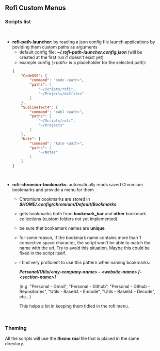 ## Rofi Custom Menus

### Scripts list

<br>

- **rofi-path-launcher**: by reading a json config file launch applications by poviding them custom paths as arguments
	- default config file: ***~/.rofi-path-launcher.config.json*** (will be created at the first run if doesn't exist yet)
	- example config (*&lt;path&gt;* is a placeholder for the selected path): 
	```json
	{
	    "CodeOSS": {
	        "command": "code <path>",
	        "paths": [
	            "~/Scripts/rofi",
	            "~/Projects/dotfiles"
	        ]
	    },
	    "SublimeText4": {
	        "command": "subl <path>",
	        "paths": [
	            "~/Scripts/rofi",
	            "~/Projects"
	        ]
	    },
	    "Kate": {
	        "command": "kate <path>",
	        "paths": [
	            "~/Notes"
	        ]
	    }
	}
	```
<br>

- **rofi-chromiun-bookmarks**: automatically reads saved Chromium bookmarks and provide a menu for them
	- Chromium bookmarks are stored in ***$HOME/.config/chromium/Default/Bookmarks***
	- gets bookmarks both from **bookmark_bar** and **other** bookmark collections (custom folders not yet implemented)
	- be sure that bookamark names are **unique**
	- for some reason, if the bookmark name contains more than 1 consective space character, the script won't be able to match the name with the url. Try to avoid this situation. Maybe this could be fixed in the script itself.
	- I find very proficient to use this pattern when naming bookmarks:
	
		***Personal/Utils/&lt;my-company-name&gt; - &lt;website-name&gt; [- &lt;section-name&gt;]***

		(e.g. "Personal - Gmail", "Personal - Github", "Personal - Github - Repositories", "Utils - Base64 - Encode", "Utils - Base64 - Decode", etc...)

		This helps a lot in keeping them tidied in the rofi menu.

<br>

### Theming

All the scripts will use the ***theme.rasi*** file that is placed in the same directory.
